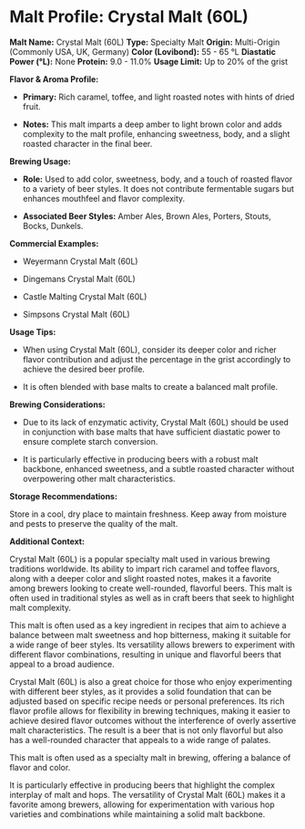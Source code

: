 # Malt Profile: Crystal Malt (60L)

**Malt Name:** Crystal Malt (60L)
**Type:** Specialty Malt
**Origin:** Multi-Origin (Commonly USA, UK, Germany)
**Color (Lovibond):** 55 - 65 °L
**Diastatic Power (°L):** None
**Protein:** 9.0 - 11.0%
**Usage Limit:** Up to 20% of the grist

**Flavor & Aroma Profile:**

* **Primary:** Rich caramel, toffee, and light roasted notes with hints of dried fruit.

* **Notes:** This malt imparts a deep amber to light brown color and adds complexity to the malt profile, enhancing sweetness, body, and a slight roasted character in the final beer.

**Brewing Usage:**

* **Role:** Used to add color, sweetness, body, and a touch of roasted flavor to a variety of beer styles. It does not contribute fermentable sugars but enhances mouthfeel and flavor complexity.

* **Associated Beer Styles:** Amber Ales, Brown Ales, Porters, Stouts, Bocks, Dunkels.

**Commercial Examples:**

* Weyermann Crystal Malt (60L)

* Dingemans Crystal Malt (60L)

* Castle Malting Crystal Malt (60L)

* Simpsons Crystal Malt (60L)

**Usage Tips:**

* When using Crystal Malt (60L), consider its deeper color and richer flavor contribution and adjust the percentage in the grist accordingly to achieve the desired beer profile.

* It is often blended with base malts to create a balanced malt profile.

**Brewing Considerations:**

* Due to its lack of enzymatic activity, Crystal Malt (60L) should be used in conjunction with base malts that have sufficient diastatic power to ensure complete starch conversion.

* It is particularly effective in producing beers with a robust malt backbone, enhanced sweetness, and a subtle roasted character without overpowering other malt characteristics.

**Storage Recommendations:**

Store in a cool, dry place to maintain freshness. Keep away from moisture and pests to preserve the quality of the malt.

**Additional Context:**

Crystal Malt (60L) is a popular specialty malt used in various brewing traditions worldwide. Its ability to impart rich caramel and toffee flavors, along with a deeper color and slight roasted notes, makes it a favorite among brewers looking to create well-rounded, flavorful beers. This malt is often used in traditional styles as well as in craft beers that seek to highlight malt complexity.

This malt is often used as a key ingredient in recipes that aim to achieve a balance between malt sweetness and hop bitterness, making it suitable for a wide range of beer styles. Its versatility allows brewers to experiment with different flavor combinations, resulting in unique and flavorful beers that appeal to a broad audience.

Crystal Malt (60L) is also a great choice for those who enjoy experimenting with different beer styles, as it provides a solid foundation that can be adjusted based on specific recipe needs or personal preferences. Its rich flavor profile allows for flexibility in brewing techniques, making it easier to achieve desired flavor outcomes without the interference of overly assertive malt characteristics. The result is a beer that is not only flavorful but also has a well-rounded character that appeals to a wide range of palates.

This malt is often used as a specialty malt in brewing, offering a balance of flavor and color.

It is particularly effective in producing beers that highlight the complex interplay of malt and hops. The versatility of Crystal Malt (60L) makes it a favorite among brewers, allowing for experimentation with various hop varieties and combinations while maintaining a solid malt backbone.
